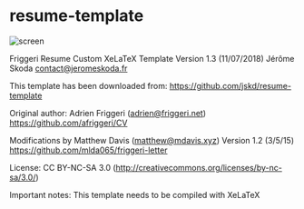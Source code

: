 # resume-template

![screen](screen/sreen.png)

Friggeri Resume Custom
XeLaTeX Template
Version 1.3 (11/07/2018)
Jérôme Skoda <contact@jeromeskoda.fr>

This template has been downloaded from:
https://github.com/jskd/resume-template

Original author:
Adrien Friggeri (adrien@friggeri.net)
https://github.com/afriggeri/CV

Modifications by Matthew Davis (matthew@mdavis.xyz)
Version 1.2 (3/5/15)
https://github.com/mlda065/friggeri-letter

License:
CC BY-NC-SA 3.0 (http://creativecommons.org/licenses/by-nc-sa/3.0/)

Important notes:
This template needs to be compiled with XeLaTeX
